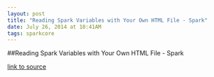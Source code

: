 ```yaml
---
layout: post
title: "Reading Spark Variables with Your Own HTML File - Spark"
date: July 26, 2014 at 10:41AM
tags: sparkcore
---
```

##Reading Spark Variables with Your Own HTML File - Spark

[link to source](http://ift.tt/1tMy2VW) 
